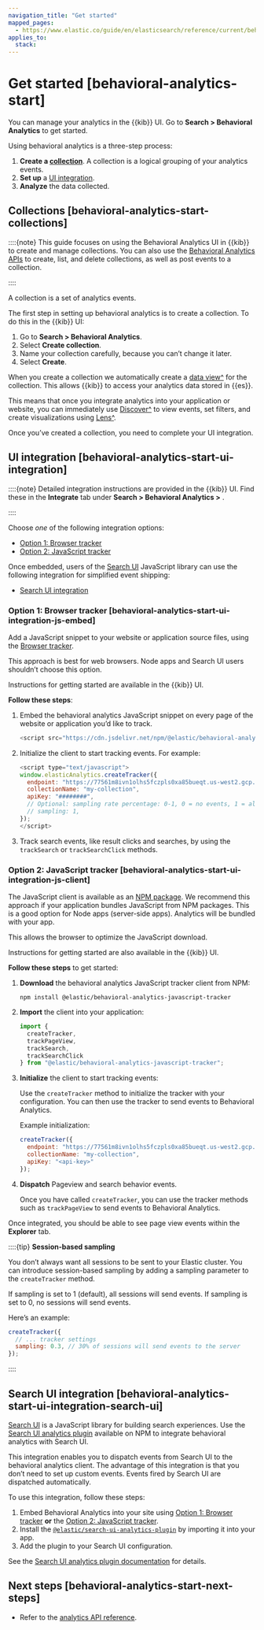 ```yaml
---
navigation_title: "Get started"
mapped_pages:
  - https://www.elastic.co/guide/en/elasticsearch/reference/current/behavioral-analytics-start.html
applies_to:
  stack:
---
```




# Get started [behavioral-analytics-start]


You can manage your analytics in the {{kib}} UI. Go to **Search > Behavioral Analytics** to get started.

Using behavioral analytics is a three-step process:

1. **Create a [collection](#behavioral-analytics-start-collections)**. A collection is a logical grouping of your analytics events.
2. **Set up** a [UI integration](#behavioral-analytics-start-ui-integration).
3. **Analyze** the data collected.


## Collections [behavioral-analytics-start-collections] 

::::{note} 
This guide focuses on using the Behavioral Analytics UI in {{kib}} to create and manage collections. You can also use the [Behavioral Analytics APIs](https://www.elastic.co/docs/api/doc/elasticsearch/group/endpoint-analytics) to create, list, and delete collections, as well as post events to a collection.

::::


A collection is a set of analytics events.

The first step in setting up behavioral analytics is to create a collection. To do this in the {{kib}} UI:

1. Go to **Search > Behavioral Analytics**.
2. Select **Create collection**.
3. Name your collection carefully, because you can’t change it later.
4. Select **Create**.

When you create a collection we automatically create a [data view^](../../../explore-analyze/find-and-organize/data-views.md) for the collection. This allows {{kib}} to access your analytics data stored in {{es}}.

This means that once you integrate analytics into your application or website, you can immediately use [Discover^](../../../explore-analyze/discover.md) to view events, set filters, and create visualizations using [Lens^](../../../explore-analyze/visualize/lens.md).

Once you’ve created a collection, you need to complete your UI integration.


## UI integration [behavioral-analytics-start-ui-integration] 

::::{note} 
Detailed integration instructions are provided in the {{kib}} UI. Find these in the **Integrate** tab under **Search > Behavioral Analytics >** *<your-collection>*.

::::


Choose *one* of the following integration options:

* [Option 1: Browser tracker](#behavioral-analytics-start-ui-integration-js-embed)
* [Option 2: JavaScript tracker](#behavioral-analytics-start-ui-integration-js-client)

Once embedded, users of the [Search UI](https://docs.elastic.co/search-ui/getting-started) JavaScript library can use the following integration for simplified event shipping:

* [Search UI integration](#behavioral-analytics-start-ui-integration-search-ui)


### Option 1: Browser tracker [behavioral-analytics-start-ui-integration-js-embed] 

Add a JavaScript snippet to your website or application source files, using the [Browser tracker](https://github.com/elastic/behavioral-analytics-tracker/blob/main/packages/browser-tracker/README.md).

This approach is best for web browsers. Node apps and Search UI users shouldn’t choose this option.

Instructions for getting started are available in the {{kib}} UI.

**Follow these steps**:

1. Embed the behavioral analytics JavaScript snippet on every page of the website or application you’d like to track.

    ```js
    <script src="https://cdn.jsdelivr.net/npm/@elastic/behavioral-analytics-browser-tracker@2"></script>
    ```

2. Initialize the client to start tracking events. For example:

    ```js
    <script type="text/javascript">
    window.elasticAnalytics.createTracker({
      endpoint: "https://77561m8ivn1olhs5fczpls0xa85bueqt.us-west2.gcp.elastic-cloud.com:443",
      collectionName: "my-collection",
      apiKey: "########",
      // Optional: sampling rate percentage: 0-1, 0 = no events, 1 = all events
      // sampling: 1,
    });
    </script>
    ```

3. Track search events, like result clicks and searches, by using the `trackSearch` or `trackSearchClick` methods.


### Option 2: JavaScript tracker [behavioral-analytics-start-ui-integration-js-client] 

The JavaScript client is available as an [NPM package](https://www.npmjs.com/package/@elastic/behavioral-analytics-javascript-tracker). We recommend this approach if your application bundles JavaScript from NPM packages. This is a good option for Node apps (server-side apps). Analytics will be bundled with your app.

This allows the browser to optimize the JavaScript download.

Instructions for getting started are also available in the {{kib}} UI.

**Follow these steps** to get started:

1. **Download** the behavioral analytics JavaScript tracker client from NPM:

    `npm install @elastic/behavioral-analytics-javascript-tracker`

2. **Import** the client into your application:

    ```js
    import {
      createTracker,
      trackPageView,
      trackSearch,
      trackSearchClick
    } from "@elastic/behavioral-analytics-javascript-tracker";
    ```

3. **Initialize** the client to start tracking events:

    Use the `createTracker` method to initialize the tracker with your configuration. You can then use the tracker to send events to Behavioral Analytics.

    Example initialization:

    ```js
    createTracker({
      endpoint: "https://77561m8ivn1olhs5fczpls0xa85bueqt.us-west2.gcp.elastic-cloud.com:443",
      collectionName: "my-collection",
      apiKey: "<api-key>"
    });
    ```

4. **Dispatch** Pageview and search behavior events.

    Once you have called `createTracker`, you can use the tracker methods such as `trackPageView` to send events to Behavioral Analytics.


Once integrated, you should be able to see page view events within the **Explorer** tab.

::::{tip} 
**Session-based sampling**

You don’t always want all sessions to be sent to your Elastic cluster. You can introduce session-based sampling by adding a sampling parameter to the `createTracker` method.

If sampling is set to 1 (default), all sessions will send events. If sampling is set to 0, no sessions will send events.

Here’s an example:

```js
createTracker({
  // ... tracker settings
  sampling: 0.3, // 30% of sessions will send events to the server
});
```

::::



## Search UI integration [behavioral-analytics-start-ui-integration-search-ui] 

[Search UI](https://docs.elastic.co/search-ui) is a JavaScript library for building search experiences. Use the [Search UI analytics plugin](https://www.npmjs.com/package/@elastic/search-ui-analytics-plugin) available on NPM to integrate behavioral analytics with Search UI.

This integration enables you to dispatch events from Search UI to the behavioral analytics client. The advantage of this integration is that you don’t need to set up custom events. Events fired by Search UI are dispatched automatically.

To use this integration, follow these steps:

1. Embed Behavioral Analytics into your site using [Option 1: Browser tracker](#behavioral-analytics-start-ui-integration-js-embed) **or** the [Option 2: JavaScript tracker](#behavioral-analytics-start-ui-integration-js-client).
2. Install the [`@elastic/search-ui-analytics-plugin`](https://www.npmjs.com/package/@elastic/search-ui-analytics-plugin) by importing it into your app.
3. Add the plugin to your Search UI configuration.

See the [Search UI analytics plugin documentation](https://docs.elastic.co/search-ui/api/core/plugins/analytics-plugin) for details.


## Next steps [behavioral-analytics-start-next-steps] 

* Refer to the [analytics API reference](behavioral-analytics-api.md).


